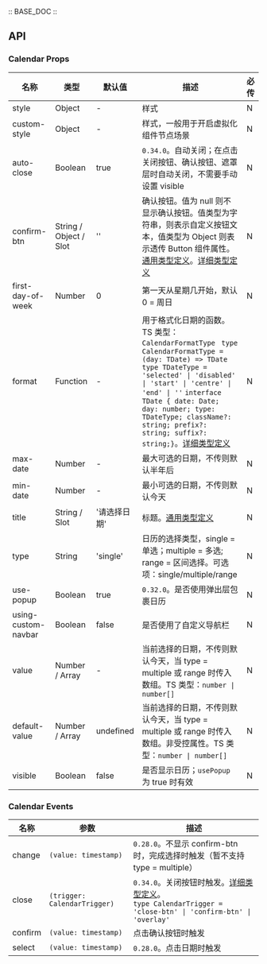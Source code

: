 :: BASE_DOC ::

## API

### Calendar Props

名称 | 类型 | 默认值 | 描述 | 必传
-- | -- | -- | -- | --
style | Object | - | 样式 | N
custom-style | Object | - | 样式，一般用于开启虚拟化组件节点场景 | N
auto-close | Boolean | true | `0.34.0`。自动关闭；在点击关闭按钮、确认按钮、遮罩层时自动关闭，不需要手动设置 visible | N
confirm-btn | String / Object / Slot | '' | 确认按钮。值为 null 则不显示确认按钮。值类型为字符串，则表示自定义按钮文本，值类型为 Object 则表示透传 Button 组件属性。[通用类型定义](https://github.com/Tencent/tdesign-miniprogram/blob/develop/src/common/common.ts)。[详细类型定义](https://github.com/Tencent/tdesign-miniprogram/tree/develop/src/calendar/type.ts) | N
first-day-of-week | Number | 0 | 第一天从星期几开始，默认 0 = 周日 | N
format | Function | - | 用于格式化日期的函数。TS 类型：`CalendarFormatType ` `type CalendarFormatType = (day: TDate) => TDate` `type TDateType = 'selected' \| 'disabled' \| 'start' \| 'centre' \| 'end' \| ''` `interface TDate { date: Date; day: number; type: TDateType; className?: string; prefix?: string; suffix?: string;}`。[详细类型定义](https://github.com/Tencent/tdesign-miniprogram/tree/develop/src/calendar/type.ts) | N
max-date | Number | - | 最大可选的日期，不传则默认半年后 | N
min-date | Number | - | 最小可选的日期，不传则默认今天 | N
title | String / Slot | '请选择日期' | 标题。[通用类型定义](https://github.com/Tencent/tdesign-miniprogram/blob/develop/src/common/common.ts) | N
type | String | 'single' | 日历的选择类型，single = 单选；multiple = 多选; range = 区间选择。可选项：single/multiple/range | N
use-popup | Boolean | true | `0.32.0`。是否使用弹出层包裹日历 | N
using-custom-navbar | Boolean | false | 是否使用了自定义导航栏 | N
value | Number / Array | - | 当前选择的日期，不传则默认今天，当 type = multiple 或 range 时传入数组。TS 类型：`number \| number[]` | N
default-value | Number / Array | undefined | 当前选择的日期，不传则默认今天，当 type = multiple 或 range 时传入数组。非受控属性。TS 类型：`number \| number[]` | N
visible | Boolean | false | 是否显示日历；`usePopup` 为 true 时有效 | N

### Calendar Events

名称 | 参数 | 描述
-- | -- | --
change | `(value: timestamp)` | `0.28.0`。不显示 confirm-btn 时，完成选择时触发（暂不支持 type = multiple）
close | `(trigger: CalendarTrigger)` | `0.34.0`。关闭按钮时触发。[详细类型定义](https://github.com/Tencent/tdesign-miniprogram/tree/develop/src/calendar/type.ts)。<br/>`type CalendarTrigger = 'close-btn' \| 'confirm-btn' \| 'overlay'`<br/>
confirm | `(value: timestamp)` | 点击确认按钮时触发
select | `(value: timestamp)` | `0.28.0`。点击日期时触发
